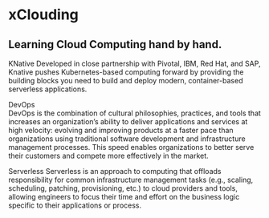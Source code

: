# xClouding
Learning Cloud Computing hand by hand.
-------------------------------------
KNative
   Developed in close partnership with Pivotal, IBM, Red Hat, and SAP, Knative pushes Kubernetes-based computing forward by providing the building blocks you need to build and deploy modern, container-based serverless applications.

DevOps     
  DevOps is the combination of cultural philosophies, practices, and tools that increases an organization’s ability to deliver applications and services at high velocity: evolving and improving products at a faster pace than organizations using traditional software development and infrastructure management processes. This speed enables organizations to better serve their customers and compete more effectively in the market.

Serverless
  Serverless is an approach to computing that offloads responsibility for common infrastructure management tasks (e.g., scaling, scheduling, patching, provisioning, etc.) to cloud providers and tools, allowing engineers to focus their time and effort on the business logic specific to their applications or process.